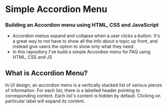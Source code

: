 # Simple Accordion Menu

### Building an Accordion menu using HTML, CSS and JavaScript

- Accordion menus expand and collapse when a user clicks a button. It's a great way to not have to show all the info about a topic up front, and instead give users the option to show only what they need.
- In this repository I've build a simple Accordion menu for FAQ using HTML, CSS and JS

## What is Accordion Menu?

In UI design, an accordion menu is a vertically stacked list of various pieces of information. For each list, there is a labelled header pointing to corresponding content. Each list's content is hidden by default. Clicking on particular label will expand its content.
